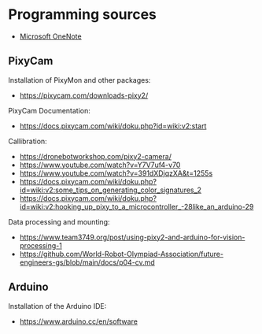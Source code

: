 # Programming sources
* [Microsoft OneNote](https://onedrive.live.com/redir?resid=98894E86045C0251%215458&authkey=%21AMxOOWO45tvFx4M&page=View&wd=target%282.Elektronics%2FDriver.one%7Cc09fd053-da17-4ec4-83fc-96b5b9c862bb%2FArduino%20DC%20Motor%20Control%20Tutorial%20-%20L298N%20%5C%7C%20H-%7C0901fd0f-0f5d-4dec-bbf3-73502e1f2ba4%2F%29&wdorigin=NavigationUrl)
## PixyCam
Installation of PixyMon and other packages:
* https://pixycam.com/downloads-pixy2/

PixyCam Documentation:
* https://docs.pixycam.com/wiki/doku.php?id=wiki:v2:start 

Callibration:
* https://dronebotworkshop.com/pixy2-camera/
* https://www.youtube.com/watch?v=Y7V7uf4-v70
* https://www.youtube.com/watch?v=391dXDjqzXA&t=1255s
* https://docs.pixycam.com/wiki/doku.php?id=wiki:v2:some_tips_on_generating_color_signatures_2
* https://docs.pixycam.com/wiki/doku.php?id=wiki:v2:hooking_up_pixy_to_a_microcontroller_-28like_an_arduino-29

Data processing and mounting:
* https://www.team3749.org/post/using-pixy2-and-arduino-for-vision-processing-1
* https://github.com/World-Robot-Olympiad-Association/future-engineers-gs/blob/main/docs/p04-cv.md
## Arduino
Installation of the Arduino IDE:
* https://www.arduino.cc/en/software




